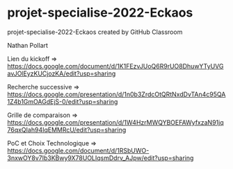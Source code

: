 # projet-specialise-2022-Eckaos
projet-specialise-2022-Eckaos created by GitHub Classroom

Nathan Pollart

Lien du kickoff => https://docs.google.com/document/d/1K1FEzvJUoQ6R9rUO8DhuwYTyUVGavJOlEyzKUCjozKA/edit?usp=sharing

Recherche successive => https://docs.google.com/presentation/d/1n0b3ZrdcOtQRtNxdDvTAn4c95QA1Z4b1GmOAGdEjS-0/edit?usp=sharing

Grille de comparaison => https://docs.google.com/presentation/d/1W4HzrMWQYBOEFAWyfxzaN91jq76qxQIah94IqEMMRcU/edit?usp=sharing

PoC et Choix Technologique => https://docs.google.com/document/d/1RSbUWO-3nxwOY8v7Ib3KBwy9X78UOLIqsmDdrv_AJpw/edit?usp=sharing
